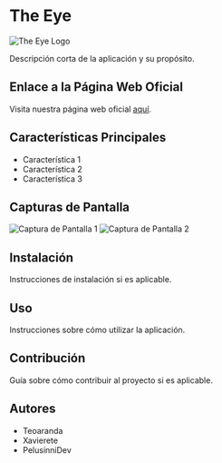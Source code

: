 # The Eye

![The Eye Logo](path_to_logo.png)

Descripción corta de la aplicación y su propósito.

## Enlace a la Página Web Oficial

Visita nuestra página web oficial [aquí](https://pelusinnidev.github.io/TheEyeWeb/index.html).

## Características Principales

- Característica 1
- Característica 2
- Característica 3

## Capturas de Pantalla

![Captura de Pantalla 1](screenshot1.png)
![Captura de Pantalla 2](screenshot2.png)

## Instalación

Instrucciones de instalación si es aplicable.

## Uso

Instrucciones sobre cómo utilizar la aplicación.

## Contribución

Guía sobre cómo contribuir al proyecto si es aplicable.

## Autores

- Teoaranda
- Xavierete
- PelusinniDev
